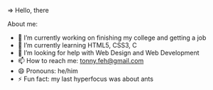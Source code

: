 => Hello, there

About me:

- 🔭 I’m currently working on finishing my college and getting a job
- 🌱 I’m currently learning HTML5, CSS3, C
- 🤔 I’m looking for help with Web Design and Web Development
- 📫 How to reach me: tonny.feh@gmail.com
- 😄 Pronouns: he/him
- ⚡ Fun fact: my last hyperfocus was about ants
<!-- - 👯 I’m looking to collaborate on web development -->
